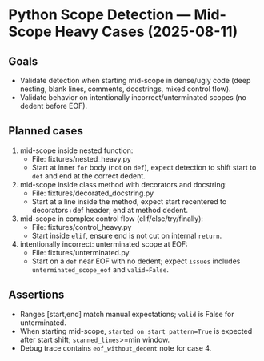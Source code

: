 # Python Scope Detection — Mid-Scope Heavy Cases (2025-08-11)

## Goals
- Validate detection when starting mid-scope in dense/ugly code (deep nesting, blank lines, comments, docstrings, mixed control flow).
- Validate behavior on intentionally incorrect/unterminated scopes (no dedent before EOF).

## Planned cases
1) mid-scope inside nested function:
   - File: fixtures/nested_heavy.py
   - Start at inner `for` body (not on `def`), expect detection to shift start to `def` and end at the correct dedent.
2) mid-scope inside class method with decorators and docstring:
   - File: fixtures/decorated_docstring.py
   - Start at a line inside the method, expect start recentered to decorators+def header; end at method dedent.
3) mid-scope in complex control flow (elif/else/try/finally):
   - File: fixtures/control_heavy.py
   - Start inside `elif`, ensure end is not cut on internal `return`.
4) intentionally incorrect: unterminated scope at EOF:
   - File: fixtures/unterminated.py
   - Start on a `def` near EOF with no dedent; expect `issues` includes `unterminated_scope_eof` and `valid=False`.

## Assertions
- Ranges [start,end] match manual expectations; `valid` is False for unterminated.
- When starting mid-scope, `started_on_start_pattern=True` is expected after start shift; `scanned_lines`>=min window.
- Debug trace contains `eof_without_dedent` note for case 4.
